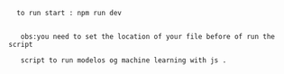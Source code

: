 


      to run start : npm run dev
       

       obs:you need to set the location of your file before of run the script

       script to run modelos og machine learning with js .